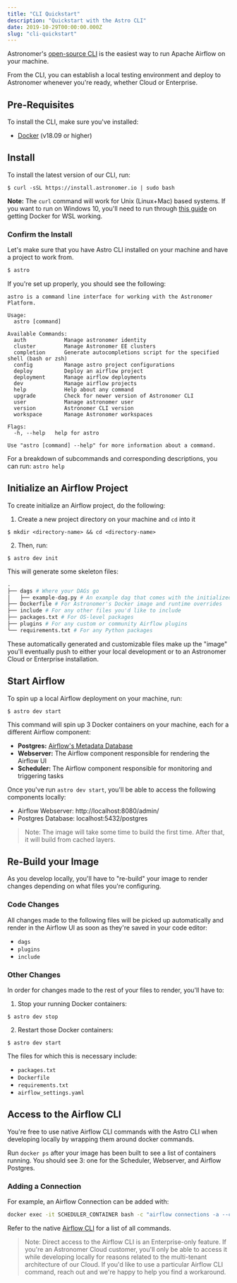 ```yaml
---
title: "CLI Quickstart"
description: "Quickstart with the Astro CLI"
date: 2019-10-29T00:00:00.000Z
slug: "cli-quickstart"
---
```


Astronomer's [open-source CLI](https://github.com/astronomer/astro-cli) is the easiest way to run Apache Airflow on your machine. 

From the CLI, you can establish a local testing environment and deploy to Astronomer whenever you're ready, whether Cloud or Enterprise.

## Pre-Requisites

To install the CLI, make sure you've installed:

- [Docker](https://www.docker.com/) (v18.09 or higher)

## Install

To install the latest version of our CLI, run:

```
$ curl -sSL https://install.astronomer.io | sudo bash
```

**Note:** The `curl` command will work for Unix (Linux+Mac) based systems. If you want to run on Windows 10, you'll need to run through [this guide](https://www.astronomer.io/docs/cli-installation-windows-10) on getting Docker for WSL working.

### Confirm the Install

Let's make sure that you have Astro CLI installed on your machine and have a project to work from.

```bash
$ astro
```

If you're set up properly, you should see the following:

```
astro is a command line interface for working with the Astronomer Platform.

Usage:
  astro [command]

Available Commands:
  auth            Manage astronomer identity
  cluster         Manage Astronomer EE clusters
  completion      Generate autocompletions script for the specified shell (bash or zsh)
  config          Manage astro project configurations
  deploy          Deploy an airflow project
  deployment      Manage airflow deployments
  dev             Manage airflow projects
  help            Help about any command
  upgrade         Check for newer version of Astronomer CLI
  user            Manage astronomer user
  version         Astronomer CLI version
  workspace       Manage Astronomer workspaces

Flags:
  -h, --help   help for astro

Use "astro [command] --help" for more information about a command.
```

For a breakdown of subcommands and corresponding descriptions, you can run: `astro help`

## Initialize an Airflow Project

To create initialize an Airflow project, do the following:

1. Create a new project directory on your machine and `cd` into it

```
$ mkdir <directory-name> && cd <directory-name>
```

2. Then, run:

```
$ astro dev init
```

This will generate some skeleton files:

```py
.
├── dags # Where your DAGs go
│   ├── example-dag.py # An example dag that comes with the initialized project
├── Dockerfile # For Astronomer's Docker image and runtime overrides
├── include # For any other files you'd like to include
├── packages.txt # For OS-level packages
├── plugins # For any custom or community Airflow plugins
└── requirements.txt # For any Python packages
```

These automatically generated and customizable files make up the "image" you'll eventually push to either your local development or to an Astronomer Cloud or Enterprise installation.

## Start Airflow

To spin up a local Airflow deployment on your machine, run:

```
$ astro dev start
```

This command will spin up 3 Docker containers on your machine, each for a different Airflow component:

- **Postgres:** [Airflow's Metadata Database](https://www.astronomer.io/docs/query-airflow-database/)
- **Webserver:** The Airflow component responsible for rendering the Airflow UI
- **Scheduler:** The Airflow component responsible for monitoring and triggering tasks

Once you've run `astro dev start`, you'll be able to access the following components locally:
                   
- Airflow Webserver: http://localhost:8080/admin/
- Postgres Database: localhost:5432/postgres

> Note: The image will take some time to build the first time. After that, it will build from cached layers.

## Re-Build your Image

As you develop locally, you'll have to "re-build" your image to render changes depending on what files you're configuring.

### Code Changes

All changes made to the following files will be picked up automatically and render in the Airflow UI as soon as they're saved in your code editor:

- `dags`
- `plugins`
- `include`

### Other Changes

In order for changes made to the rest of your files to render, you'll have to:

1. Stop your running Docker containers:

```
$ astro dev stop
```

2. Restart those Docker containers:

```
$ astro dev start
```

The files for which this is necessary include:

- `packages.txt`
- `Dockerfile`
- `requirements.txt`
- `airflow_settings.yaml`

## Access to the Airflow CLI

You're free to use native Airflow CLI commands with the Astro CLI when developing locally by wrapping them around docker commands.

Run `docker ps` after your image has been built to see a list of containers running. You should see 3: one for the Scheduler, Webserver, and Airflow Postgres.

### Adding a Connection

For example, an Airflow Connection can be added with:

```bash
docker exec -it SCHEDULER_CONTAINER bash -c "airflow connections -a --conn_id test_three  --conn_type ' ' --conn_login etl --conn_password pw --conn_extra {"account":"blah"}"
```

Refer to the native [Airflow CLI](https://airflow.apache.org/cli.html) for a list of all commands.

> Note: Direct access to the Airflow CLI is an Enterprise-only feature. If you're an Astronomer Cloud customer, you'll only be able to access it while developing locally for reasons related to the multi-tenant architecture of our Cloud. If you'd like to use a particular Airflow CLI command, reach out and we're happy to help you find a workaround.